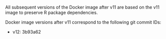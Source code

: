 All subsequent versions of the Docker image after v11 are based on the v11 image to preserve R package dependencies.

Docker image versions after v11 correspond to the following git commit IDs:
- v12: 3b93a62

